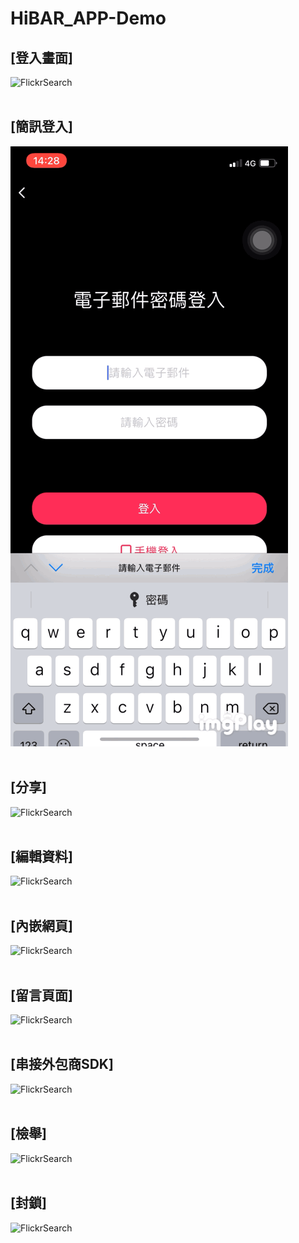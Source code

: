 # HiBAR_APP-Demo


## [登入畫面]

![FlickrSearch](Gif/Login_1.gif)
<br/><br/>


## [簡訊登入]

![FlickrSearch](Gif/NewsletterLogin.gif)
<br/><br/>


## [分享]

![FlickrSearch](Gif/ShareVideo.gif)
<br/><br/>


## [編輯資料]

![FlickrSearch](Gif/EditInformation.gif)
<br/><br/>


## [內嵌網頁]

![FlickrSearch](Gif/DeepWebView.gif)
<br/><br/>


## [留言頁面]

![FlickrSearch](Gif/CommentView.gif)
<br/><br/>


## [串接外包商SDK]

![FlickrSearch](Gif/SDK.gif)
<br/><br/>


## [檢舉]

![FlickrSearch](Gif/CommentView.gif)
<br/><br/>


## [封鎖]

![FlickrSearch](Gif/CommentView.gif)
<br/><br/>





